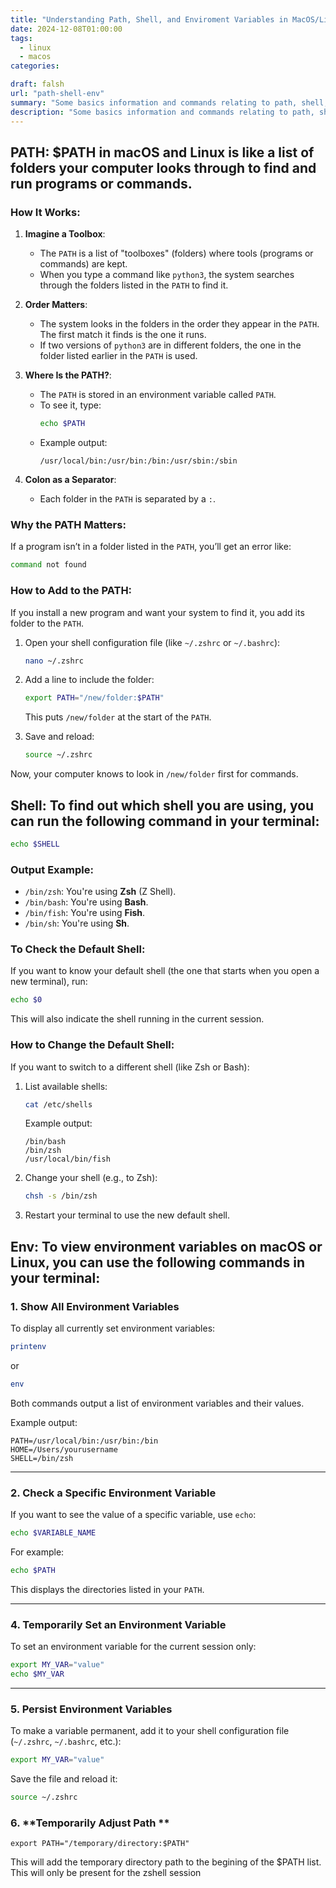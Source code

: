 ```yaml
---
title: "Understanding Path, Shell, and Enviroment Variables in MacOS/Linux"
date: 2024-12-08T01:00:00
tags:
  - linux
  - macos
categories: 

draft: falsh
url: "path-shell-env"
summary: "Some basics information and commands relating to path, shell, and enviroment variables in MacOS/Linux"
description: "Some basics information and commands relating to path, shell, and enviroment variables in MacOS/Linux"
---
```




## PATH: $PATH in macOS and Linux is like a list of folders your computer looks through to find and run programs or commands.

### How It Works:
1. **Imagine a Toolbox**:
   - The `PATH` is a list of "toolboxes" (folders) where tools (programs or commands) are kept.
   - When you type a command like `python3`, the system searches through the folders listed in the `PATH` to find it.

2. **Order Matters**:
   - The system looks in the folders in the order they appear in the `PATH`. The first match it finds is the one it runs.
   - If two versions of `python3` are in different folders, the one in the folder listed earlier in the `PATH` is used.

3. **Where Is the PATH?**:
   - The `PATH` is stored in an environment variable called `PATH`.
   - To see it, type:
     ```bash
     echo $PATH
     ```
   - Example output:
     ```
     /usr/local/bin:/usr/bin:/bin:/usr/sbin:/sbin
     ```

4. **Colon as a Separator**:
   - Each folder in the `PATH` is separated by a `:`.

### Why the PATH Matters:
If a program isn’t in a folder listed in the `PATH`, you’ll get an error like:
```bash
command not found
```

### How to Add to the PATH:
If you install a new program and want your system to find it, you add its folder to the `PATH`.

1. Open your shell configuration file (like `~/.zshrc` or `~/.bashrc`):
   ```bash
   nano ~/.zshrc
   ```
2. Add a line to include the folder:
   ```bash
   export PATH="/new/folder:$PATH"
   ```
   This puts `/new/folder` at the start of the `PATH`.

3. Save and reload:
   ```bash
   source ~/.zshrc
   ```

Now, your computer knows to look in `/new/folder` first for commands.

## Shell: To find out which shell you are using, you can run the following command in your terminal:

```bash
echo $SHELL
```

### Output Example:
- `/bin/zsh`: You're using **Zsh** (Z Shell).
- `/bin/bash`: You're using **Bash**.
- `/bin/fish`: You're using **Fish**.
- `/bin/sh`: You're using **Sh**.

### To Check the Default Shell:
If you want to know your default shell (the one that starts when you open a new terminal), run:

```bash
echo $0
```

This will also indicate the shell running in the current session.

### How to Change the Default Shell:
If you want to switch to a different shell (like Zsh or Bash):
1. List available shells:
   ```bash
   cat /etc/shells
   ```
   Example output:
   ```
   /bin/bash
   /bin/zsh
   /usr/local/bin/fish
   ```

2. Change your shell (e.g., to Zsh):
   ```bash
   chsh -s /bin/zsh
   ```

3. Restart your terminal to use the new default shell.

## Env: To view environment variables on macOS or Linux, you can use the following commands in your terminal:

### 1. **Show All Environment Variables**
To display all currently set environment variables:

```bash
printenv
```
or
```bash
env
```

Both commands output a list of environment variables and their values.

Example output:
```
PATH=/usr/local/bin:/usr/bin:/bin
HOME=/Users/yourusername
SHELL=/bin/zsh
```

---

### 2. **Check a Specific Environment Variable**
If you want to see the value of a specific variable, use `echo`:

```bash
echo $VARIABLE_NAME
```

For example:
```bash
echo $PATH
```
This displays the directories listed in your `PATH`.

---



### 4. **Temporarily Set an Environment Variable**
To set an environment variable for the current session only:

```bash
export MY_VAR="value"
echo $MY_VAR
```

---

### 5. **Persist Environment Variables**
To make a variable permanent, add it to your shell configuration file (`~/.zshrc`, `~/.bashrc`, etc.):

```bash
export MY_VAR="value"
```

Save the file and reload it:
```bash
source ~/.zshrc
```

### 6. **Temporarily Adjust Path **

```
export PATH="/temporary/directory:$PATH"
```

This will add the temporary directory path to the begining of the $PATH list.  This will only be present for the zshell session

